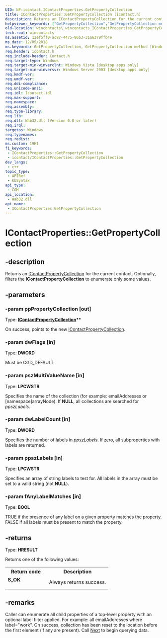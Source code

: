 ```yaml
---
UID: NF:icontact.IContactProperties.GetPropertyCollection
title: IContactProperties::GetPropertyCollection (icontact.h)
description: Returns an IContactPropertyCollection for the current contact. Optionally, filters the IContactPropertyCollection to enumerate only some values.
helpviewer_keywords: ["GetPropertyCollection","GetPropertyCollection method [Windows Contacts]","GetPropertyCollection method [Windows Contacts]","IContactProperties interface","IContactProperties interface [Windows Contacts]","GetPropertyCollection method","IContactProperties.GetPropertyCollection","IContactProperties::GetPropertyCollection","_wincontacts_IContactProperties_GetPropertyCollection","icontact/IContactProperties::GetPropertyCollection","wincontacts._wincontacts_IContactProperties_GetPropertyCollection"]
old-location: wincontacts\_wincontacts_IContactProperties_GetPropertyCollection.htm
tech.root: wincontacts
ms.assetid: 12ef5ff0-ac87-4475-86b3-31a6379ffb4e
ms.date: 12/05/2018
ms.keywords: GetPropertyCollection, GetPropertyCollection method [Windows Contacts], GetPropertyCollection method [Windows Contacts],IContactProperties interface, IContactProperties interface [Windows Contacts],GetPropertyCollection method, IContactProperties.GetPropertyCollection, IContactProperties::GetPropertyCollection, _wincontacts_IContactProperties_GetPropertyCollection, icontact/IContactProperties::GetPropertyCollection, wincontacts._wincontacts_IContactProperties_GetPropertyCollection
req.header: icontact.h
req.include-header: Contact.h
req.target-type: Windows
req.target-min-winverclnt: Windows Vista [desktop apps only]
req.target-min-winversvr: Windows Server 2003 [desktop apps only]
req.kmdf-ver: 
req.umdf-ver: 
req.ddi-compliance: 
req.unicode-ansi: 
req.idl: Icontact.idl
req.max-support: 
req.namespace: 
req.assembly: 
req.type-library: 
req.lib: 
req.dll: Wab32.dll (Version 6.0 or later)
req.irql: 
targetos: Windows
req.typenames: 
req.redist: 
ms.custom: 19H1
f1_keywords:
 - IContactProperties::GetPropertyCollection
 - icontact/IContactProperties::GetPropertyCollection
dev_langs:
 - c++
topic_type:
 - APIRef
 - kbSyntax
api_type:
 - COM
api_location:
 - Wab32.dll
api_name:
 - IContactProperties.GetPropertyCollection
---
```


# IContactProperties::GetPropertyCollection


## -description

Returns an <a href="https://docs.microsoft.com/previous-versions/windows/desktop/api/icontact/nn-icontact-icontactpropertycollection">IContactPropertyCollection</a> for the current contact. 
		Optionally, filters the <b>IContactPropertyCollection</b> to enumerate only some values.

## -parameters

### -param ppPropertyCollection [out]

Type: <b><a href="https://docs.microsoft.com/previous-versions/windows/desktop/api/icontact/nn-icontact-icontactpropertycollection">IContactPropertyCollection</a>**</b>

On success, points to the new <a href="https://docs.microsoft.com/previous-versions/windows/desktop/api/icontact/nn-icontact-icontactpropertycollection">IContactPropertyCollection</a>.

### -param dwFlags [in]

Type: <b>DWORD</b>

Must be CGD_DEFAULT.

### -param pszMultiValueName [in]

Type: <b>LPCWSTR</b>

Specifies the name of the collection (for example: emailAddresses or [namespace]arrayNode). 
				If <b>NULL</b>, all collections are searched for <i>ppszLabels</i>.

### -param dwLabelCount [in]

Type: <b>DWORD</b>

Specifies the number of labels in <i>ppszLabels</i>. 
				If zero, all subproperties with labels are returned.

### -param ppszLabels [in]

Type: <b>LPCWSTR</b>

Specifies an array of string labels to test for. 
				All labels in the array must be set to a valid string (not <b>NULL</b>).

### -param fAnyLabelMatches [in]

Type: <b>BOOL</b>

TRUE if the presence of any label on a given property matches the property. 
				FALSE if all labels must be present to match the property.

## -returns

Type: <b>HRESULT</b>

Returns one of the following values:

<table>
<tr>
<th>Return code</th>
<th>Description</th>
</tr>
<tr>
<td width="40%">
<dl>
<dt><b>S_OK</b></dt>
</dl>
</td>
<td width="60%">
Always returns success. 

</td>
</tr>
</table>

## -remarks

Caller can enumerate all child properties of a top-level property with 
		an optional label filter applied. For example: all emailAddresses where label="work". On success, 
		collection has been reset to the location before the first element (if any are present). 
		Call <a href="https://docs.microsoft.com/previous-versions/windows/desktop/api/icontact/nf-icontact-icontactpropertycollection-next">Next</a> to begin querying data.


